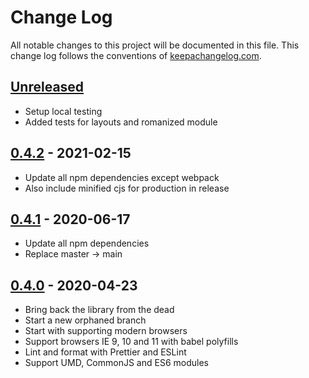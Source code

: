 # Change Log
All notable changes to this project will be documented in this file. This change log follows the conventions of [keepachangelog.com](http://keepachangelog.com/).

## [Unreleased]
- Setup local testing
- Added tests for layouts and romanized module

## [0.4.2] - 2021-02-15
- Update all npm dependencies except webpack
- Also include minified cjs for production in release

## [0.4.1] - 2020-06-17
- Update all npm dependencies
- Replace master -> main

## [0.4.0] - 2020-04-23
- Bring back the library from the dead
- Start a new orphaned branch
- Start with supporting modern browsers
- Support browsers IE 9, 10 and 11 with babel polyfills
- Lint and format with Prettier and ESLint
- Support UMD, CommonJS and ES6 modules

[Unreleased]: https://github.com/suvash/nepalify/compare/v0.4.2...HEAD
[0.4.2]: https://github.com/suvash/nepalify/compare/v0.4.1...v0.4.2
[0.4.1]: https://github.com/suvash/nepalify/compare/v0.4.0...v0.4.1
[0.4.0]: https://github.com/suvash/nepalify/compare/ef47bce9a5446c1dafde4d2f41d1640caf845cc3...v0.4.0
